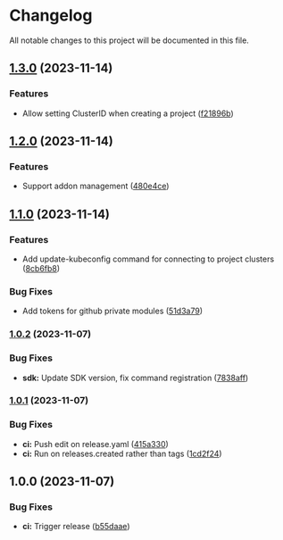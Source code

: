 # Changelog

All notable changes to this project will be documented in this file.

## [1.3.0](https://github.com/launchboxio/launchboxctl/compare/v1.2.0...v1.3.0) (2023-11-14)


### Features

* Allow setting ClusterID when creating a project ([f21896b](https://github.com/launchboxio/launchboxctl/commit/f21896bb151ede31f6dd419feeb495770b217125))

## [1.2.0](https://github.com/launchboxio/launchboxctl/compare/v1.1.0...v1.2.0) (2023-11-14)


### Features

* Support addon management ([480e4ce](https://github.com/launchboxio/launchboxctl/commit/480e4ce86a345a9d198391f00da546f22130a7ca))

## [1.1.0](https://github.com/launchboxio/launchboxctl/compare/v1.0.2...v1.1.0) (2023-11-14)


### Features

* Add update-kubeconfig command for connecting to project clusters ([8cb6fb8](https://github.com/launchboxio/launchboxctl/commit/8cb6fb87964071ba4a2b79c6fdeac3425eab7d40))


### Bug Fixes

* Add tokens for github private modules ([51d3a79](https://github.com/launchboxio/launchboxctl/commit/51d3a795735c19169ae380969427086daca3b39e))

### [1.0.2](https://github.com/launchboxio/launchboxctl/compare/v1.0.1...v1.0.2) (2023-11-07)


### Bug Fixes

* **sdk:** Update SDK version, fix command registration ([7838aff](https://github.com/launchboxio/launchboxctl/commit/7838affabe928e439e318d099232bd8c6ca1a44a))

### [1.0.1](https://github.com/launchboxio/launchboxctl/compare/v1.0.0...v1.0.1) (2023-11-07)


### Bug Fixes

* **ci:** Push edit on release.yaml ([415a330](https://github.com/launchboxio/launchboxctl/commit/415a33073bb77723cc739b2492b418c2d8c1dc71))
* **ci:** Run on releases.created rather than tags ([1cd2f24](https://github.com/launchboxio/launchboxctl/commit/1cd2f2453d8030fa884cba8392d73f2f79ca46d9))

## 1.0.0 (2023-11-07)


### Bug Fixes

* **ci:** Trigger release ([b55daae](https://github.com/launchboxio/launchboxctl/commit/b55daae665a56fe2af26ea35e0854b024e5fbd86))
